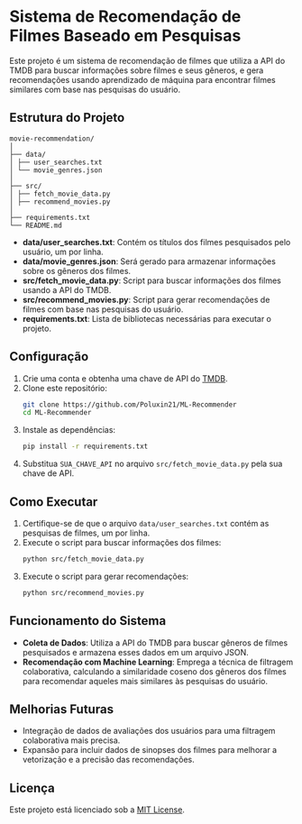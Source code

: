 # Sistema de Recomendação de Filmes Baseado em Pesquisas

Este projeto é um sistema de recomendação de filmes que utiliza a API do TMDB para buscar informações sobre filmes e seus gêneros, e gera recomendações usando aprendizado de máquina para encontrar filmes similares com base nas pesquisas do usuário.

## Estrutura do Projeto

```
movie-recommendation/
│
├── data/
│ ├── user_searches.txt
│ └── movie_genres.json
│
├── src/
│ ├── fetch_movie_data.py
│ ├── recommend_movies.py
│
├── requirements.txt
└── README.md
```


- **data/user_searches.txt**: Contém os títulos dos filmes pesquisados pelo usuário, um por linha.
- **data/movie_genres.json**: Será gerado para armazenar informações sobre os gêneros dos filmes.
- **src/fetch_movie_data.py**: Script para buscar informações dos filmes usando a API do TMDB.
- **src/recommend_movies.py**: Script para gerar recomendações de filmes com base nas pesquisas do usuário.
- **requirements.txt**: Lista de bibliotecas necessárias para executar o projeto.

## Configuração

1. Crie uma conta e obtenha uma chave de API do [TMDB](https://www.themoviedb.org/).
2. Clone este repositório:
    ```bash
    git clone https://github.com/Poluxin21/ML-Recommender
    cd ML-Recommender
    ```
3. Instale as dependências:
    ```bash
    pip install -r requirements.txt
    ```
4. Substitua `SUA_CHAVE_API` no arquivo `src/fetch_movie_data.py` pela sua chave de API.

## Como Executar

1. Certifique-se de que o arquivo `data/user_searches.txt` contém as pesquisas de filmes, um por linha.
2. Execute o script para buscar informações dos filmes:
    ```bash
    python src/fetch_movie_data.py
    ```
3. Execute o script para gerar recomendações:
    ```bash
    python src/recommend_movies.py
    ```

## Funcionamento do Sistema

- **Coleta de Dados**: Utiliza a API do TMDB para buscar gêneros de filmes pesquisados e armazena esses dados em um arquivo JSON.
- **Recomendação com Machine Learning**: Emprega a técnica de filtragem colaborativa, calculando a similaridade coseno dos gêneros dos filmes para recomendar aqueles mais similares às pesquisas do usuário.

## Melhorias Futuras

- Integração de dados de avaliações dos usuários para uma filtragem colaborativa mais precisa.
- Expansão para incluir dados de sinopses dos filmes para melhorar a vetorização e a precisão das recomendações.

## Licença

Este projeto está licenciado sob a [MIT License](LICENSE).
